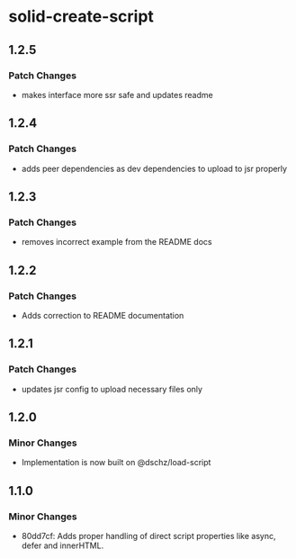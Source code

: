# solid-create-script

## 1.2.5

### Patch Changes

- makes interface more ssr safe and updates readme

## 1.2.4

### Patch Changes

- adds peer dependencies as dev dependencies to upload to jsr properly

## 1.2.3

### Patch Changes

- removes incorrect example from the README docs

## 1.2.2

### Patch Changes

- Adds correction to README documentation

## 1.2.1

### Patch Changes

- updates jsr config to upload necessary files only

## 1.2.0

### Minor Changes

- Implementation is now built on @dschz/load-script

## 1.1.0

### Minor Changes

- 80dd7cf: Adds proper handling of direct script properties like async, defer and innerHTML.
